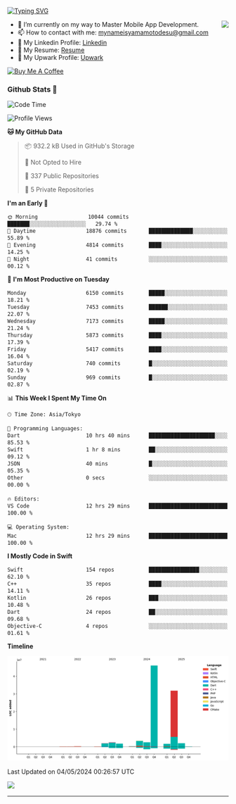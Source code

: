 
[![Typing SVG](https://readme-typing-svg.demolab.com/?lines=Thank+You+For+Visiting!!;You+Are+Welcome✨;I+am+Kyo+Yamamoto;Mobile+Developer)](https://git.io/typing-svg)
<p>
<img align="right" src="https://media.giphy.com/media/26ufdb3cYKwbRtYVW/giphy.gif" style="max-width:100%;" height="150px">

- 🌱 I’m currently on my way to Master Mobile App Development.
- 📫 How to contact with me: mynameisyamamotodesu@gmail.com
- 🔗 My Linkedin Profile: [Linkedin](https://www.linkedin.com/in/kyo-yamamoto-a2ab50239)
- 🔗 My Resume: [Resume](https://www.kickresume.com/cv/rNok4e/)
- 🔗 My Upwark Profile: [Upwark](https://www.upwork.com/freelancers/~01aa9115102bb4af25)

<a href="https://www.buymeacoffee.com/kyoyamamoto" target="_blank"><img src="https://cdn.buymeacoffee.com/buttons/default-orange.png" alt="Buy Me A Coffee" height="41" width="174"></a>

### Github Stats 🥇 
<!--START_SECTION:waka-->
![Code Time](http://img.shields.io/badge/Code%20Time-695%20hrs%2012%20mins-blue)

![Profile Views](http://img.shields.io/badge/Profile%20Views-24-blue)

**🐱 My GitHub Data** 

> 📦 932.2 kB Used in GitHub's Storage 
 > 
> 🚫 Not Opted to Hire
 > 
> 📜 337 Public Repositories 
 > 
> 🔑 5 Private Repositories 
 > 
**I'm an Early 🐤** 

```text
🌞 Morning                10044 commits       ███████░░░░░░░░░░░░░░░░░░   29.74 % 
🌆 Daytime                18876 commits       ██████████████░░░░░░░░░░░   55.89 % 
🌃 Evening                4814 commits        ████░░░░░░░░░░░░░░░░░░░░░   14.25 % 
🌙 Night                  41 commits          ░░░░░░░░░░░░░░░░░░░░░░░░░   00.12 % 
```
📅 **I'm Most Productive on Tuesday** 

```text
Monday                   6150 commits        █████░░░░░░░░░░░░░░░░░░░░   18.21 % 
Tuesday                  7453 commits        ██████░░░░░░░░░░░░░░░░░░░   22.07 % 
Wednesday                7173 commits        █████░░░░░░░░░░░░░░░░░░░░   21.24 % 
Thursday                 5873 commits        ████░░░░░░░░░░░░░░░░░░░░░   17.39 % 
Friday                   5417 commits        ████░░░░░░░░░░░░░░░░░░░░░   16.04 % 
Saturday                 740 commits         █░░░░░░░░░░░░░░░░░░░░░░░░   02.19 % 
Sunday                   969 commits         █░░░░░░░░░░░░░░░░░░░░░░░░   02.87 % 
```


📊 **This Week I Spent My Time On** 

```text
🕑︎ Time Zone: Asia/Tokyo

💬 Programming Languages: 
Dart                     10 hrs 40 mins      █████████████████████░░░░   85.53 % 
Swift                    1 hr 8 mins         ██░░░░░░░░░░░░░░░░░░░░░░░   09.12 % 
JSON                     40 mins             █░░░░░░░░░░░░░░░░░░░░░░░░   05.35 % 
Other                    0 secs              ░░░░░░░░░░░░░░░░░░░░░░░░░   00.00 % 

🔥 Editors: 
VS Code                  12 hrs 29 mins      █████████████████████████   100.00 % 

💻 Operating System: 
Mac                      12 hrs 29 mins      █████████████████████████   100.00 % 
```

**I Mostly Code in Swift** 

```text
Swift                    154 repos           ████████████████░░░░░░░░░   62.10 % 
C++                      35 repos            ████░░░░░░░░░░░░░░░░░░░░░   14.11 % 
Kotlin                   26 repos            ███░░░░░░░░░░░░░░░░░░░░░░   10.48 % 
Dart                     24 repos            ██░░░░░░░░░░░░░░░░░░░░░░░   09.68 % 
Objective-C              4 repos             ░░░░░░░░░░░░░░░░░░░░░░░░░   01.61 % 
```



**Timeline**

![Lines of Code chart](https://raw.githubusercontent.com/YamamotoDesu/YamamotoDesu/main/assets/bar_graph.png)


 Last Updated on 04/05/2024 00:26:57 UTC
<!--END_SECTION:waka-->

![](https://github-profile-summary-cards.vercel.app/api/cards/profile-details?username=YamamotoDesu&theme=vue)

----
